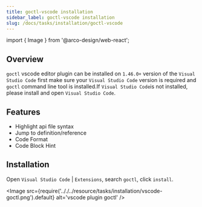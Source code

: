 ```yaml
---
title: goctl-vscode installation
sidebar_label: goctl-vscode installation
slug: /docs/tasks/installation/goctl-vscode
---
```


import { Image } from '@arco-design/web-react';

## Overview

`goctl` vscode editor plugin can be installed on `1.46.0+` version of the `Visual Studio Code` first make sure your `Visual Studio Code` version is required and `goctl` command line tool is installed.If `Visual Studio Code`is not installed, please install and open `Visual Studio Code`.

## Features

- Highlight api file syntax
- Jump to definition/reference
- Code Format
- Code Block Hint

## Installation

Open `Visual Studio Code` | `Extensions`, search `goctl`, click `install`.


<Image src={require('.././../resource/tasks/installation/vscode-goctl.png').default} alt='vscode plugin goctl' />